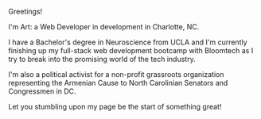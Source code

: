 Greetings!

I'm Art: a Web Developer in development in Charlotte, NC.

I have a Bachelor's degree in Neuroscience from UCLA and I'm currently finishing up my full-stack web development bootcamp with Bloomtech as I try to break into the promising world of the tech industry.

I'm also a political activist for a non-profit grassroots organization representing the Armenian Cause to North Carolinian Senators and Congressmen in DC.

Let you stumbling upon my page be the start of something great!

